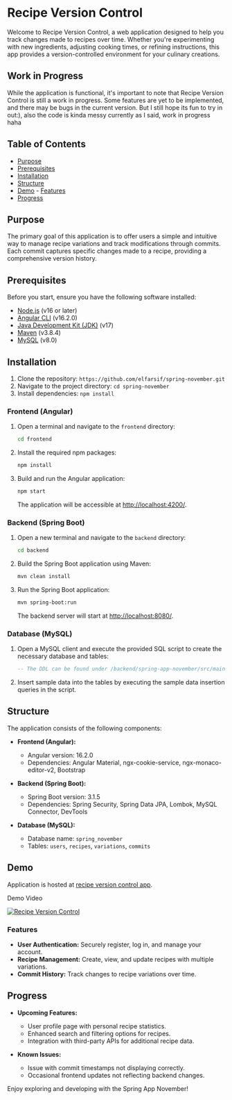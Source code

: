 # Recipe Version Control

Welcome to Recipe Version Control, a web application designed to help you track changes made to recipes over time. Whether you're experimenting with new ingredients, adjusting cooking times, or refining instructions, this app provides a version-controlled environment for your culinary creations.

## Work in Progress

While the application is functional, it's important to note that Recipe Version Control is still a work in progress. Some features are yet to be implemented, and there may be bugs in the current version. But I still hope its fun to try in out:), also the code is kinda messy currently as I said, work in progress haha

## Table of Contents

- [Purpose](#purpose)
- [Prerequisites](#prerequisites)
- [Installation](#installation)
- [Structure](#structure)
- [Demo](#demo)
      - [Features](#features)
- [Progress](#progress)
  

## Purpose

The primary goal of this application is to offer users a simple and intuitive way to manage recipe variations and track modifications through commits. Each commit captures specific changes made to a recipe, providing a comprehensive version history.

## Prerequisites

Before you start, ensure you have the following software installed:

- [Node.js](https://nodejs.org/) (v16 or later)
- [Angular CLI](https://angular.io/cli) (v16.2.0)
- [Java Development Kit (JDK)](https://adoptopenjdk.net/) (v17)
- [Maven](https://maven.apache.org/) (v3.8.4)
- [MySQL](https://www.mysql.com/) (v8.0)

## Installation

1. Clone the repository: `https://github.com/elfarsif/spring-november.git`
2. Navigate to the project directory: `cd spring-november`
3. Install dependencies: `npm install`

### Frontend (Angular)

1. Open a terminal and navigate to the `frontend` directory:

    ```bash
    cd frontend
    ```

2. Install the required npm packages:

    ```bash
    npm install
    ```

3. Build and run the Angular application:

    ```bash
    npm start
    ```

   The application will be accessible at [http://localhost:4200/](http://localhost:4200/).

### Backend (Spring Boot)

1. Open a new terminal and navigate to the `backend` directory:

    ```bash
    cd backend
    ```

2. Build the Spring Boot application using Maven:

    ```bash
    mvn clean install
    ```

3. Run the Spring Boot application:

    ```bash
    mvn spring-boot:run
    ```

   The backend server will start at [http://localhost:8080/](http://localhost:8080/).

### Database (MySQL)

1. Open a MySQL client and execute the provided SQL script to create the necessary database and tables:

    ```sql
    -- The DDL can be found under /backend/spring-app-november/src/main/resources/spring_november.sql
    ```

2. Insert sample data into the tables by executing the sample data insertion queries in the script.

## Structure

The application consists of the following components:

- **Frontend (Angular):**
  - Angular version: 16.2.0
  - Dependencies: Angular Material, ngx-cookie-service, ngx-monaco-editor-v2, Bootstrap

- **Backend (Spring Boot):**
  - Spring Boot version: 3.1.5
  - Dependencies: Spring Security, Spring Data JPA, Lombok, MySQL Connector, DevTools

- **Database (MySQL):**
  - Database name: `spring_november`
  - Tables: `users`, `recipes`, `variations`, `commits`

## Demo

Application is hosted at [recipe version control app](http://recipeelfarsi.s3-website.us-east-2.amazonaws.com/login). 

Demo Video 

[![Recipe Version Control](https://img.youtube.com/vi/YOUR_VIDEO_ID_HERE/0.jpg)](https://www.youtube.com/watch?v=Hkfbbc74C4A)


### Features

- **User Authentication:** Securely register, log in, and manage your account.
- **Recipe Management:** Create, view, and update recipes with multiple variations.
- **Commit History:** Track changes to recipe variations over time.

## Progress

- **Upcoming Features:**
  - User profile page with personal recipe statistics.
  - Enhanced search and filtering options for recipes.
  - Integration with third-party APIs for additional recipe data.

- **Known Issues:**
  - Issue with commit timestamps not displaying correctly.
  - Occasional frontend updates not reflecting backend changes.

Enjoy exploring and developing with the Spring App November!


